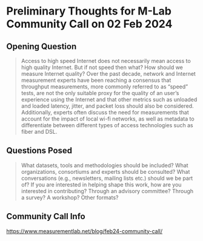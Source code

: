 # Preliminary Thoughts for M-Lab Community Call on 02 Feb 2024

## Opening Question
> Access to high speed Internet does not necessarily mean access to high quality Internet. But if not speed then what? How should we measure Internet quality?
> Over the past decade, network and Internet measurement experts have been reaching a consensus that throughput measurements, more commonly referred to as “speed” tests, are not the only suitable proxy for the quality of an user’s experience using the Internet and that other metrics such as unloaded and loaded latency, jitter, and packet loss should also be considered. Additionally, experts often discuss the need for measurements that account for the impact of local wi-fi networks, as well as metadata to differentiate between different types of access technologies such as fiber and DSL. 

## Questions Posed
> What datasets, tools and methodologies should be included?
> What organizations, consortiums and experts should be consulted?
> What conversations (e.g., newsletters, mailing lists etc.) should we be part of?
> If you are interested in helping shape this work, how are you interested in contributing? Through an advisory committee? Through a survey? A workshop? Other formats?

## Community Call Info
https://www.measurementlab.net/blog/feb24-community-call/
